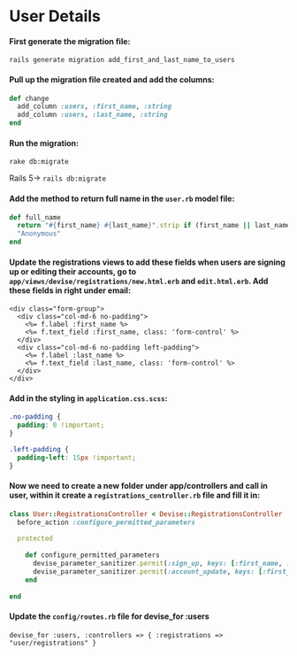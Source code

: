 # User Details

#### First generate the migration file:

`rails generate migration add_first_and_last_name_to_users`

#### Pull up the migration file created and add the columns:

```ruby
def change
  add_column :users, :first_name, :string
  add_column :users, :last_name, :string
end
```

#### Run the migration:

`rake db:migrate` 

Rails 5-&gt; `rails db:migrate`

#### Add the method to return full name in the `user.rb` model file:

```ruby
def full_name
  return "#{first_name} #{last_name}".strip if (first_name || last_name)
  "Anonymous"
end
```

#### Update the registrations views to add these fields when users are signing up or editing their accounts, go to `app/views/devise/registrations/new.html.erb` and `edit.html.erb`. Add these fields in right under email:

```markup
<div class="form-group">
  <div class="col-md-6 no-padding">
    <%= f.label :first_name %>
    <%= f.text_field :first_name, class: 'form-control' %>          
  </div>
  <div class="col-md-6 no-padding left-padding">
    <%= f.label :last_name %>
    <%= f.text_field :last_name, class: 'form-control' %>
  </div>
</div>
```

#### Add in the styling in `application.css.scss`:

```css
.no-padding {
  padding: 0 !important;
}

.left-padding {
  padding-left: 15px !important;
}
```

#### Now we need to create a new folder under app/controllers and call in user, within it create a `registrations_controller.rb` file and fill it in:

```ruby
class User::RegistrationsController < Devise::RegistrationsController
  before_action :configure_permitted_parameters
  
  protected
  
    def configure_permitted_parameters
      devise_parameter_sanitizer.permit(:sign_up, keys: [:first_name, :last_name])
      devise_parameter_sanitizer.permit(:account_update, keys: [:first_name, :last_name])
    end
  
end
```

#### Update the `config/routes.rb` file for devise\_for :users

`devise_for :users, :controllers => { :registrations => "user/registrations" }`

